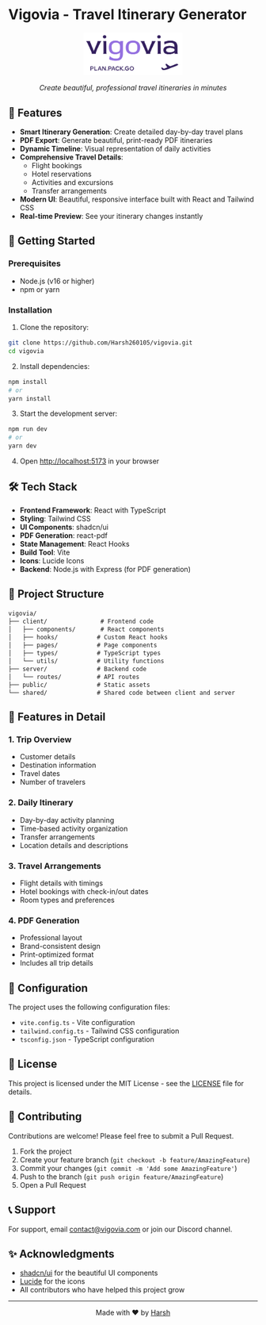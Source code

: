 # Vigovia - Travel Itinerary Generator

<div align="center">
  <img src="public/vigovia-logo.svg" alt="Vigovia Logo" width="200"/>
  <p><em>Create beautiful, professional travel itineraries in minutes</em></p>
</div>

## 🌟 Features

- **Smart Itinerary Generation**: Create detailed day-by-day travel plans
- **PDF Export**: Generate beautiful, print-ready PDF itineraries
- **Dynamic Timeline**: Visual representation of daily activities
- **Comprehensive Travel Details**: 
  - Flight bookings
  - Hotel reservations
  - Activities and excursions
  - Transfer arrangements
- **Modern UI**: Beautiful, responsive interface built with React and Tailwind CSS
- **Real-time Preview**: See your itinerary changes instantly

## 🚀 Getting Started

### Prerequisites

- Node.js (v16 or higher)
- npm or yarn

### Installation

1. Clone the repository:
```bash
git clone https://github.com/Harsh260105/vigovia.git
cd vigovia
```

2. Install dependencies:
```bash
npm install
# or
yarn install
```

3. Start the development server:
```bash
npm run dev
# or
yarn dev
```

4. Open [http://localhost:5173](http://localhost:5173) in your browser

## 🛠️ Tech Stack

- **Frontend Framework**: React with TypeScript
- **Styling**: Tailwind CSS
- **UI Components**: shadcn/ui
- **PDF Generation**: react-pdf
- **State Management**: React Hooks
- **Build Tool**: Vite
- **Icons**: Lucide Icons
- **Backend**: Node.js with Express (for PDF generation)

## 📁 Project Structure

```
vigovia/
├── client/               # Frontend code
│   ├── components/       # React components
│   ├── hooks/           # Custom React hooks
│   ├── pages/           # Page components
│   ├── types/           # TypeScript types
│   └── utils/           # Utility functions
├── server/              # Backend code
│   └── routes/          # API routes
├── public/              # Static assets
└── shared/              # Shared code between client and server
```

## 🎨 Features in Detail

### 1. Trip Overview
- Customer details
- Destination information
- Travel dates
- Number of travelers

### 2. Daily Itinerary
- Day-by-day activity planning
- Time-based activity organization
- Transfer arrangements
- Location details and descriptions

### 3. Travel Arrangements
- Flight details with timings
- Hotel bookings with check-in/out dates
- Room types and preferences

### 4. PDF Generation
- Professional layout
- Brand-consistent design
- Print-optimized format
- Includes all trip details

## 🔧 Configuration

The project uses the following configuration files:
- `vite.config.ts` - Vite configuration
- `tailwind.config.ts` - Tailwind CSS configuration
- `tsconfig.json` - TypeScript configuration

## 📄 License

This project is licensed under the MIT License - see the [LICENSE](LICENSE) file for details.

## 🤝 Contributing

Contributions are welcome! Please feel free to submit a Pull Request.

1. Fork the project
2. Create your feature branch (`git checkout -b feature/AmazingFeature`)
3. Commit your changes (`git commit -m 'Add some AmazingFeature'`)
4. Push to the branch (`git push origin feature/AmazingFeature`)
5. Open a Pull Request

## 📞 Support

For support, email contact@vigovia.com or join our Discord channel.

## ✨ Acknowledgments

- [shadcn/ui](https://ui.shadcn.com) for the beautiful UI components
- [Lucide](https://lucide.dev) for the icons
- All contributors who have helped this project grow

---

<div align="center">
  Made with ❤️ by <a href="https://github.com/Harsh260105">Harsh</a>
</div>
